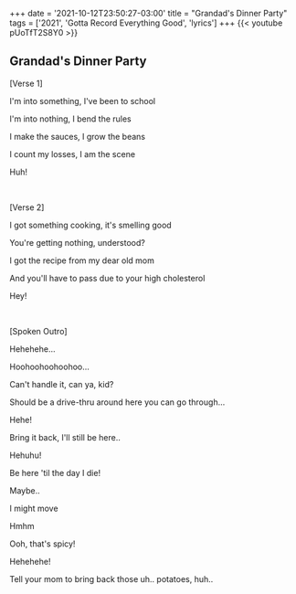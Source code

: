 +++
date = '2021-10-12T23:50:27-03:00'
title = "Grandad's Dinner Party"
tags = ['2021', 'Gotta Record Everything Good', 'lyrics']
+++
{{< youtube pUoTfT2S8Y0 >}}

## Grandad's Dinner Party

[Verse 1]

I'm into something, I've been to school

I'm into nothing, I bend the rules

I make the sauces, I grow the beans

I count my losses, I am the scene

Huh!

&nbsp;

[Verse 2]

I got something cooking, it's smelling good

You're getting nothing, understood?

I got the recipe from my dear old mom

And you'll have to pass due to your high cholesterol

Hey!

&nbsp;

[Spoken Outro]

Hehehehe…

Hoohoohoohoohoo…

Can't handle it, can ya, kid?

Should be a drive-thru around here you can go through…

Hehe!

Bring it back, I'll still be here..

Hеhuhu!

Be here 'til thе day I die!

Maybe..

I might move

Hmhm

Ooh, that's spicy!

Hehehehe!

Tell your mom to bring back those uh.. potatoes, huh..
